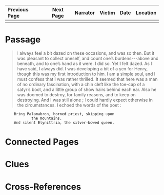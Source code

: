 | Previous Page | Next Page | Narrator | Victim | Date | Location |
|:--------------|:---------:|---------:|-------:|-----:|---------:|
|               |           |          |        |      |          |

# Passage
>I always feel a bit dazed on these occasions, and was so then. But it was pleasant to collect oneself, and count one’s burdens---above and beneath, and to one’s hand as it were. I did so. Yet I felt dazed. As I have said, I always did. I was developing a bit of a yen for Henry, though this was my first introduction to him. I am a simple soul, and I must confess that I was rather thrilled. It seemed that here was a man of no ordinary fascination, with a chin cleft like the toe-cap of a satyr’s boot, and a little group of show hairs behind each ear. Also he was doomed to destroy, for family reasons, and to keep on destroying. And I was still alone ; I could hardly expect otherwise in the circumstances. I echoed the words of the poet :

        Bring Palamabron, horned priest, skipping upon
                the mountains,
        And silent Elynittria, the silver-bowed queen, 
# Connected Pages
# Clues
# Cross-References
